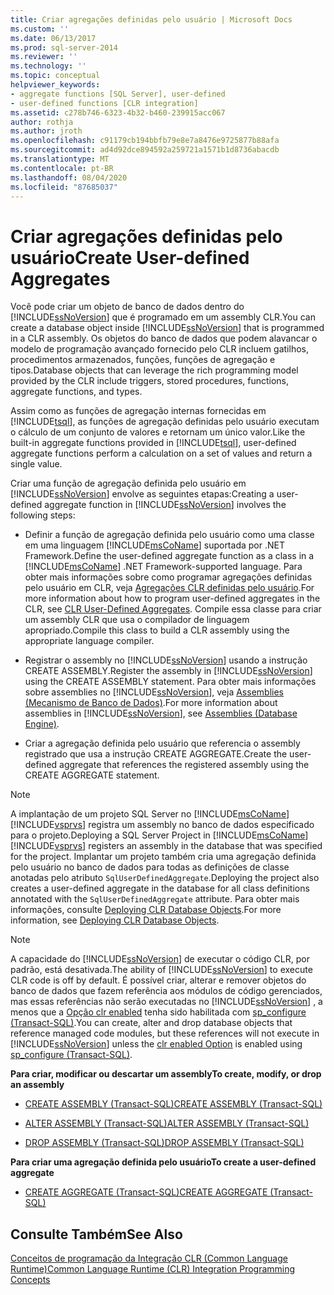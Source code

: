 ```yaml
---
title: Criar agregações definidas pelo usuário | Microsoft Docs
ms.custom: ''
ms.date: 06/13/2017
ms.prod: sql-server-2014
ms.reviewer: ''
ms.technology: ''
ms.topic: conceptual
helpviewer_keywords:
- aggregate functions [SQL Server], user-defined
- user-defined functions [CLR integration]
ms.assetid: c278b746-6323-4b32-b460-239915acc067
author: rothja
ms.author: jroth
ms.openlocfilehash: c91179cb194bbfb79e8e7a8476e9725877b88afa
ms.sourcegitcommit: ad4d92dce894592a259721a1571b1d8736abacdb
ms.translationtype: MT
ms.contentlocale: pt-BR
ms.lasthandoff: 08/04/2020
ms.locfileid: "87685037"
---
```

# <a name="create-user-defined-aggregates"></a><span data-ttu-id="95b8b-102">Criar agregações definidas pelo usuário</span><span class="sxs-lookup"><span data-stu-id="95b8b-102">Create User-defined Aggregates</span></span>
  <span data-ttu-id="95b8b-103">Você pode criar um objeto de banco de dados dentro do [!INCLUDE[ssNoVersion](../../includes/ssnoversion-md.md)] que é programado em um assembly CLR.</span><span class="sxs-lookup"><span data-stu-id="95b8b-103">You can create a database object inside [!INCLUDE[ssNoVersion](../../includes/ssnoversion-md.md)] that is programmed in a CLR assembly.</span></span> <span data-ttu-id="95b8b-104">Os objetos do banco de dados que podem alavancar o modelo de programação avançado fornecido pelo CLR incluem gatilhos, procedimentos armazenados, funções, funções de agregação e tipos.</span><span class="sxs-lookup"><span data-stu-id="95b8b-104">Database objects that can leverage the rich programming model provided by the CLR include triggers, stored procedures, functions, aggregate functions, and types.</span></span>  
  
 <span data-ttu-id="95b8b-105">Assim como as funções de agregação internas fornecidas em [!INCLUDE[tsql](../../includes/tsql-md.md)], as funções de agregação definidas pelo usuário executam o cálculo de um conjunto de valores e retornam um único valor.</span><span class="sxs-lookup"><span data-stu-id="95b8b-105">Like the built-in aggregate functions provided in [!INCLUDE[tsql](../../includes/tsql-md.md)], user-defined aggregate functions perform a calculation on a set of values and return a single value.</span></span>  
  
 <span data-ttu-id="95b8b-106">Criar uma função de agregação definida pelo usuário em [!INCLUDE[ssNoVersion](../../includes/ssnoversion-md.md)] envolve as seguintes etapas:</span><span class="sxs-lookup"><span data-stu-id="95b8b-106">Creating a user-defined aggregate function in [!INCLUDE[ssNoVersion](../../includes/ssnoversion-md.md)] involves the following steps:</span></span>  
  
-   <span data-ttu-id="95b8b-107">Definir a função de agregação definida pelo usuário como uma classe em uma linguagem [!INCLUDE[msCoName](../../includes/msconame-md.md)] suportada por .NET Framework.</span><span class="sxs-lookup"><span data-stu-id="95b8b-107">Define the user-defined aggregate function as a class in a [!INCLUDE[msCoName](../../includes/msconame-md.md)] .NET Framework-supported language.</span></span> <span data-ttu-id="95b8b-108">Para obter mais informações sobre como programar agregações definidas pelo usuário em CLR, veja [Agregações CLR definidas pelo usuário](../clr-integration-database-objects-user-defined-functions/clr-user-defined-aggregates.md).</span><span class="sxs-lookup"><span data-stu-id="95b8b-108">For more information about how to program user-defined aggregates in the CLR, see [CLR User-Defined Aggregates](../clr-integration-database-objects-user-defined-functions/clr-user-defined-aggregates.md).</span></span> <span data-ttu-id="95b8b-109">Compile essa classe para criar um assembly CLR que usa o compilador de linguagem apropriado.</span><span class="sxs-lookup"><span data-stu-id="95b8b-109">Compile this class to build a CLR assembly using the appropriate language compiler.</span></span>  
  
-   <span data-ttu-id="95b8b-110">Registrar o assembly no [!INCLUDE[ssNoVersion](../../includes/ssnoversion-md.md)] usando a instrução CREATE ASSEMBLY.</span><span class="sxs-lookup"><span data-stu-id="95b8b-110">Register the assembly in [!INCLUDE[ssNoVersion](../../includes/ssnoversion-md.md)] using the CREATE ASSEMBLY statement.</span></span> <span data-ttu-id="95b8b-111">Para obter mais informações sobre assemblies no [!INCLUDE[ssNoVersion](../../includes/ssnoversion-md.md)], veja [Assemblies &#40;Mecanismo de Banco de Dados&#41;](../clr-integration/assemblies-database-engine.md).</span><span class="sxs-lookup"><span data-stu-id="95b8b-111">For more information about assemblies in [!INCLUDE[ssNoVersion](../../includes/ssnoversion-md.md)], see [Assemblies &#40;Database Engine&#41;](../clr-integration/assemblies-database-engine.md).</span></span>  
  
-   <span data-ttu-id="95b8b-112">Criar a agregação definida pelo usuário que referencia o assembly registrado que usa a instrução CREATE AGGREGATE.</span><span class="sxs-lookup"><span data-stu-id="95b8b-112">Create the user-defined aggregate that references the registered assembly using the CREATE AGGREGATE statement.</span></span>  
  
> [!NOTE]  
>  <span data-ttu-id="95b8b-113">A implantação de um projeto SQL Server no [!INCLUDE[msCoName](../../includes/msconame-md.md)][!INCLUDE[vsprvs](../../includes/vsprvs-md.md)] registra um assembly no banco de dados especificado para o projeto.</span><span class="sxs-lookup"><span data-stu-id="95b8b-113">Deploying a SQL Server Project in [!INCLUDE[msCoName](../../includes/msconame-md.md)][!INCLUDE[vsprvs](../../includes/vsprvs-md.md)] registers an assembly in the database that was specified for the project.</span></span> <span data-ttu-id="95b8b-114">Implantar um projeto também cria uma agregação definida pelo usuário no banco de dados para todas as definições de classe anotadas pelo atributo `SqlUserDefinedAggregate`.</span><span class="sxs-lookup"><span data-stu-id="95b8b-114">Deploying the project also creates a user-defined aggregate in the database for all class definitions annotated with the `SqlUserDefinedAggregate` attribute.</span></span> <span data-ttu-id="95b8b-115">Para obter mais informações, consulte [Deploying CLR Database Objects](../clr-integration/deploying-clr-database-objects.md).</span><span class="sxs-lookup"><span data-stu-id="95b8b-115">For more information, see [Deploying CLR Database Objects](../clr-integration/deploying-clr-database-objects.md).</span></span>  
  
> [!NOTE]  
>  <span data-ttu-id="95b8b-116">A capacidade do [!INCLUDE[ssNoVersion](../../includes/ssnoversion-md.md)] de executar o código CLR, por padrão, está desativada.</span><span class="sxs-lookup"><span data-stu-id="95b8b-116">The ability of [!INCLUDE[ssNoVersion](../../includes/ssnoversion-md.md)] to execute CLR code is off by default.</span></span> <span data-ttu-id="95b8b-117">É possível criar, alterar e remover objetos do banco de dados que fazem referência aos módulos de código gerenciados, mas essas referências não serão executadas no [!INCLUDE[ssNoVersion](../../includes/ssnoversion-md.md)] , a menos que a [Opção clr enabled](../../database-engine/configure-windows/clr-enabled-server-configuration-option.md) tenha sido habilitada com [sp_configure (Transact-SQL)](/sql/relational-databases/system-stored-procedures/sp-configure-transact-sql).</span><span class="sxs-lookup"><span data-stu-id="95b8b-117">You can create, alter and drop database objects that reference managed code modules, but these references will not execute in [!INCLUDE[ssNoVersion](../../includes/ssnoversion-md.md)] unless the [clr enabled Option](../../database-engine/configure-windows/clr-enabled-server-configuration-option.md) is enabled using [sp_configure (Transact-SQL)](/sql/relational-databases/system-stored-procedures/sp-configure-transact-sql).</span></span>  
  
 <span data-ttu-id="95b8b-118">**Para criar, modificar ou descartar um assembly**</span><span class="sxs-lookup"><span data-stu-id="95b8b-118">**To create, modify, or drop an assembly**</span></span>  
  
-   [<span data-ttu-id="95b8b-119">CREATE ASSEMBLY &#40;Transact-SQL&#41;</span><span class="sxs-lookup"><span data-stu-id="95b8b-119">CREATE ASSEMBLY &#40;Transact-SQL&#41;</span></span>](/sql/t-sql/statements/create-assembly-transact-sql)  
  
-   [<span data-ttu-id="95b8b-120">ALTER ASSEMBLY &#40;Transact-SQL&#41;</span><span class="sxs-lookup"><span data-stu-id="95b8b-120">ALTER ASSEMBLY &#40;Transact-SQL&#41;</span></span>](/sql/t-sql/statements/alter-assembly-transact-sql)  
  
-   [<span data-ttu-id="95b8b-121">DROP ASSEMBLY &#40;Transact-SQL&#41;</span><span class="sxs-lookup"><span data-stu-id="95b8b-121">DROP ASSEMBLY &#40;Transact-SQL&#41;</span></span>](/sql/t-sql/statements/drop-assembly-transact-sql)  
  
 <span data-ttu-id="95b8b-122">**Para criar uma agregação definida pelo usuário**</span><span class="sxs-lookup"><span data-stu-id="95b8b-122">**To create a user-defined aggregate**</span></span>  
  
-   [<span data-ttu-id="95b8b-123">CREATE AGGREGATE &#40;Transact-SQL&#41;</span><span class="sxs-lookup"><span data-stu-id="95b8b-123">CREATE AGGREGATE &#40;Transact-SQL&#41;</span></span>](/sql/t-sql/statements/create-aggregate-transact-sql)  
  
## <a name="see-also"></a><span data-ttu-id="95b8b-124">Consulte Também</span><span class="sxs-lookup"><span data-stu-id="95b8b-124">See Also</span></span>  
 [<span data-ttu-id="95b8b-125">Conceitos de programação da Integração CLR &#40;Common Language Runtime&#41;</span><span class="sxs-lookup"><span data-stu-id="95b8b-125">Common Language Runtime &#40;CLR&#41; Integration Programming Concepts</span></span>](../clr-integration/common-language-runtime-clr-integration-programming-concepts.md)  
  
  
